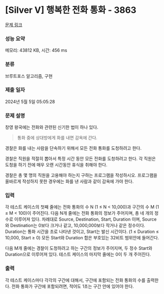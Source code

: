 # [Silver V] 행복한 전화 통화 - 3863 

[문제 링크](https://www.acmicpc.net/problem/3863) 

### 성능 요약

메모리: 43812 KB, 시간: 456 ms

### 분류

브루트포스 알고리즘, 구현

### 제출 일자

2024년 5월 5일 05:05:28

### 문제 설명

<p>창영 왕국에는 전화와 관련된 신기한 법이 하나 있다.</p>

<blockquote>통화 중에 상대방에게 화를 내면 감옥에 간다.</blockquote>

<p>경찰은 화를 내는 사람을 단속하기 위해서 모든 전화 통화를 도청하려고 한다.</p>

<p>경찰은 직원을 적절히 뽑아서 특정 시간 동안 모든 전화를 도청하려고 한다. 각 직원은 도청을 하기 전에 매우 오랜 시간동안 휴식을 취해야 한다.</p>

<p>경찰은 총 몇 명의 직원을 고용해야 하는지 구하는 프로그램을 작성하시오. 프로그램을 올바르게 작성하지 못한 경우에는 화를 낸 사람과 같이 감옥에 가야 한다.</p>

### 입력 

 <p>각 테스트 케이스의 첫째 줄에는 전화 통화의 수 N (1 ≤ N < 10,000)과 구간의 수 M (1 ≤ M < 100)이 주어진다. 다음 N개 줄에는 전화 통화의 정보가 주어지며, 총 네 개의 정수로 이루어져 있다. 차례대로 Source, Destination, Start, Duration 이며, Source와 Destination는 0보다 크거나 같고, 10,000,000보다 작거나 같은 정수이다. Duration는 통화 시간을 초로 나타낸 것이고, Start는 발신 시간이다. (1 ≤ Duration ≤ 10,000, Start ≥ 0) 모든 Start와 Duration 합은 부호있는 32비트 범위안에 들어간다.</p>

<p>다음 M개 줄에는 경찰이 도청하려고 하는 구간의 정보가 주어지며, 두 정수 Start와 Duration으로 이루어져 있다. 테스트 케이스의 마지막 줄에는 0이 두 개 주어진다.</p>

### 출력 

 <p>각 테스트 케이스마다 각각의 구간에 대해서, 구간에 포함되는 전화 통화의 수를 출력한다. 전화 통화가 구간에 포함되려면, 적어도 1초는 구간 안에 있어야 한다.</p>


